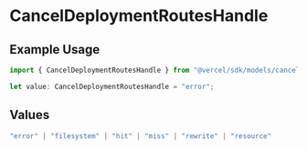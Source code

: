# CancelDeploymentRoutesHandle

## Example Usage

```typescript
import { CancelDeploymentRoutesHandle } from "@vercel/sdk/models/canceldeploymentop.js";

let value: CancelDeploymentRoutesHandle = "error";
```

## Values

```typescript
"error" | "filesystem" | "hit" | "miss" | "rewrite" | "resource"
```